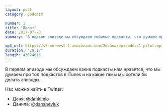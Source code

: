 ```yaml
---
layout: post
category: podcast

number: 1
title: "Пилот"
date: 2017-07-23
summary: "В первом эпизоде мы обсуждаем любимые подкасты, что думаем про топ подкастов в iTunes и на какие темы мы хотели бы делать эпизоды."

mp3_url: https://s3-eu-west-1.amazonaws.com/2dshow/episodes/1-pilot.mp3
duration: "30:17"
length: 43624616
---
```


В первом эпизоде мы обсуждаем какие подкасты нам нравятся, что мы думаем про топ подкастов в iTunes и на какие темы мы хотели бы делать эпизоды.

Нас можно найти в Twitter:

- Даня: [@dankimio](https://twitter.com/dankimio)
- Данила: [@danshevluk](https://twitter.com/danshevluk)
